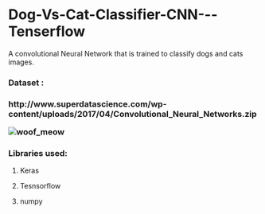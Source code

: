# Dog-Vs-Cat-Classifier-CNN---Tenserflow

A convolutional Neural Network that is trained to classify dogs and cats images.

<h3>Dataset : <h3> http://www.superdatascience.com/wp-content/uploads/2017/04/Convolutional_Neural_Networks.zip

![woof_meow](https://user-images.githubusercontent.com/22086266/43984272-363c135e-9d08-11e8-9c26-929c2fea0c19.jpg)


<h3><b>Libraries used:</h3></b>

1) Keras 

2) Tesnsorflow

5) numpy
